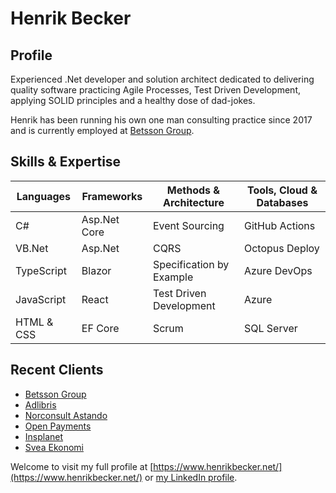 # Henrik Becker

## Profile
Experienced .Net developer and solution architect dedicated to delivering quality software practicing Agile Processes, Test Driven Development, applying SOLID principles and a healthy dose of dad-jokes.

Henrik has been running his own one man consulting practice since 2017 and is currently employed at [Betsson Group](https://www.betssongroup.com/).

<!--more-->

## Skills & Expertise

| Languages     | Frameworks    | Methods & Architecture    | Tools, Cloud & Databases  |
| -             | -             | -                         | -                         |
| C#            | Asp.Net Core  | Event Sourcing            | GitHub Actions            |         
| VB.Net        | Asp.Net       | CQRS                      | Octopus Deploy            |
| TypeScript    | Blazor        | Specification by Example  | Azure DevOps              |
| JavaScript    | React         | Test Driven Development   | Azure                     |
| HTML & CSS    | EF Core       | Scrum                     | SQL Server                |

## Recent Clients
* [Betsson Group](https://www.betssongroup.com/)
* [Adlibris](https://www.adlibris.com)
* [Norconsult Astando](https://www.norconsultastando.se)
* [Open Payments](https://openpayments.io)
* [Insplanet](https://www.inplanet.com)
* [Svea Ekonomi](https://www.svea.com )

Welcome to visit my full profile at [https://www.henrikbecker.net/](https://www.henrikbecker.net/) or [my LinkedIn profile](https://www.linkedin.com/prettygoodprogrammer).
